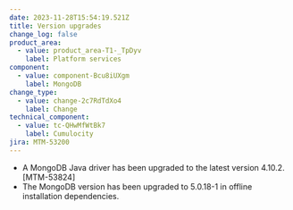 ```yaml
---
date: 2023-11-28T15:54:19.521Z
title: Version upgrades
change_log: false
product_area:
  - value: product_area-T1-_TpDyv
    label: Platform services
component:
  - value: component-Bcu8iUXgm
    label: MongoDB
change_type:
  - value: change-2c7RdTdXo4
    label: Change
technical_component:
  - value: tc-QHwMfWtBk7
    label: Cumulocity
jira: MTM-53200
---
```

* A MongoDB Java driver has been upgraded to the latest version 4.10.2. \[MTM-53824]
* The MongoDB version has been upgraded to 5.0.18-1 in offline installation dependencies.
